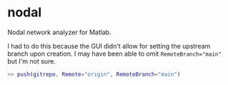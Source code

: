 # nodal

Nodal network analyzer for Matlab.

I had to do this because the GUI didn't allow for setting the upstream branch upon creation. I may have been able to omit `RemoteBranch="main"` but I'm not sure.

```Matlab
>> push(gitrepo, Remote="origin", RemoteBranch="main")
```
